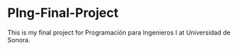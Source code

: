 # PIng-Final-Project
This is my final project for Programación para Ingenieros I at Universidad de Sonora.
